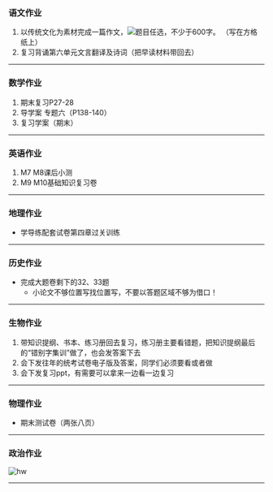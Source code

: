 ### 语文作业 ###
1. 以传统文化为素材完成一篇作文，![题目](https://gitee.com/CMSZ001/hw/raw/main/hw/_images/17c.jpg ':size=50%')任选，不少于600字。 （写在方格纸上）
2. 复习背诵第六单元文言翻译及诗词（把早读材料带回去）
-----
### 数学作业 ###
1. 期末复习P27-28
2. 导学案 专题六（P138-140）
3. 复习学案（期末）
-----
### 英语作业 ###
1. M7 M8课后小测
2. M9 M10基础知识复习卷
-----
### 地理作业 ###
* 学导练配套试卷第四章过关训练
-----
### 历史作业 ###
* 完成大题卷剩下的32、33题
    * 小论文不够位置写找位置写，不要以答题区域不够为借口！
-----
### 生物作业 ###
1. 带知识提纲、书本、练习册回去复习，练习册主要看错题，把知识提纲最后的“错别字集训”做了，也会发答案下去
2. 会下发往年的统考试卷电子版及答案，同学们必须要看或者做
3. 会下发复习ppt，有需要可以拿来一边看一边复习
-----
### 物理作业 ###
* 期末测试卷（两张八页）
-----
### 政治作业 ###
![hw](https://gitee.com/CMSZ001/hw/raw/main/hw/_images/17p.jpg)

-----

